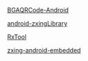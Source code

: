 [BGAQRCode-Android](https://github.com/bingoogolapple/BGAQRCode-Android)


[android-zxingLibrary](https://github.com/yipianfengye/android-zxingLibrary)


[RxTool](https://github.com/vondear/RxTool)

[zxing-android-embedded](https://github.com/journeyapps/zxing-android-embedded)
[]()
[]()
[]()
[]()
[]()
[]()
[]()
[]()
[]()